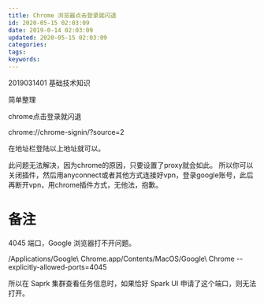 ```yaml
---
title: Chrome 浏览器点击登录就闪退
id: 2020-05-15 02:03:09
date: 2019-0-14 02:03:09
updated: 2020-05-15 02:03:09
categories:
tags:
keywords:
---
```





2019031401
基础技术知识


简单整理



<!-- more -->


chrome点击登录就闪退

chrome://chrome-signin/?source=2

在地址栏登陆以上地址就可以。

此问题无法解决，因为chrome的原因，只要设置了proxy就会如此。 所以你可以关闭插件，然后用anyconnect或者其他方式连接好vpn，登录google账号，此后再断开vpn，用chrome插件方式，无他法，抱歉。



# 备注



4045 端口，Google 浏览器打不开问题。


/Applications/Google\ Chrome.app/Contents/MacOS/Google\ Chrome --explicitly-allowed-ports=4045


所以在 Saprk 集群查看任务信息时，如果恰好 Spark UI 申请了这个端口，则无法打开。

